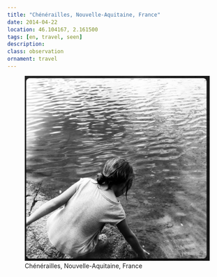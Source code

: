 ```yaml
---
title: "‎⁨Chénérailles⁩, ⁨Nouvelle-Aquitaine⁩, ⁨France⁩"
date: 2014-04-22
location: 46.104167, 2.161500
tags: [en, travel, seen]
description: 
class: observation
ornament: travel
---
```


<figure>
  <img src="/assets/img/2014-04-22-ch-n-railles-nouvelle-aquitaine-france.jpeg" alt="‎⁨Chénérailles⁩, ⁨Nouvelle-Aquitaine⁩, ⁨France⁩">
  <figcaption>‎⁨Chénérailles⁩, ⁨Nouvelle-Aquitaine⁩, ⁨France⁩</figcaption>
</figure>
